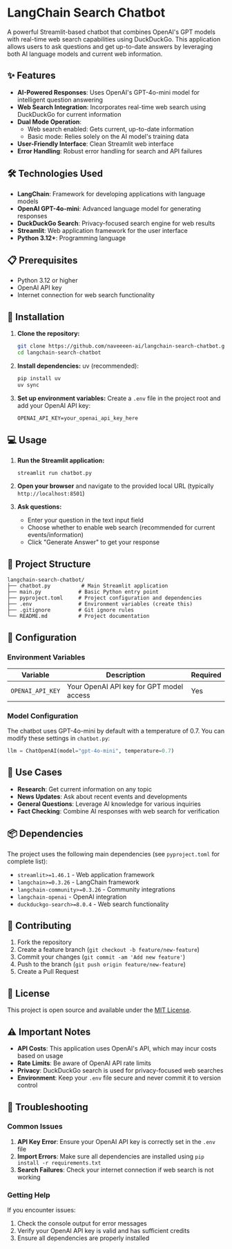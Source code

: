 # LangChain Search Chatbot

A powerful Streamlit-based chatbot that combines OpenAI's GPT models with real-time web search capabilities using DuckDuckGo. This application allows users to ask questions and get up-to-date answers by leveraging both AI language models and current web information.

## ✨ Features

- **AI-Powered Responses**: Uses OpenAI's GPT-4o-mini model for intelligent question answering
- **Web Search Integration**: Incorporates real-time web search using DuckDuckGo for current information
- **Dual Mode Operation**: 
  - Web search enabled: Gets current, up-to-date information
  - Basic mode: Relies solely on the AI model's training data
- **User-Friendly Interface**: Clean Streamlit web interface
- **Error Handling**: Robust error handling for search and API failures

## 🛠️ Technologies Used

- **LangChain**: Framework for developing applications with language models
- **OpenAI GPT-4o-mini**: Advanced language model for generating responses
- **DuckDuckGo Search**: Privacy-focused search engine for web results
- **Streamlit**: Web application framework for the user interface
- **Python 3.12+**: Programming language

## 📋 Prerequisites

- Python 3.12 or higher
- OpenAI API key
- Internet connection for web search functionality

## 🚀 Installation

1. **Clone the repository:**
   ```bash
   git clone https://github.com/naveeeen-ai/langchain-search-chatbot.git
   cd langchain-search-chatbot
   ```

2. **Install dependencies:**
   uv (recommended):
   ```bash
   pip install uv
   uv sync
   ```

3. **Set up environment variables:**
   Create a `.env` file in the project root and add your OpenAI API key:
   ```env
   OPENAI_API_KEY=your_openai_api_key_here
   ```

## 💻 Usage

1. **Run the Streamlit application:**
   ```bash
   streamlit run chatbot.py
   ```

2. **Open your browser** and navigate to the provided local URL (typically `http://localhost:8501`)

3. **Ask questions:**
   - Enter your question in the text input field
   - Choose whether to enable web search (recommended for current events/information)
   - Click "Generate Answer" to get your response

## 📁 Project Structure

```
langchain-search-chatbot/
├── chatbot.py          # Main Streamlit application
├── main.py            # Basic Python entry point
├── pyproject.toml     # Project configuration and dependencies
├── .env               # Environment variables (create this)
├── .gitignore         # Git ignore rules
└── README.md          # Project documentation
```

## 🔧 Configuration

### Environment Variables

| Variable | Description | Required |
|----------|-------------|----------|
| `OPENAI_API_KEY` | Your OpenAI API key for GPT model access | Yes |

### Model Configuration

The chatbot uses GPT-4o-mini by default with a temperature of 0.7. You can modify these settings in `chatbot.py`:

```python
llm = ChatOpenAI(model="gpt-4o-mini", temperature=0.7)
```

## 🎯 Use Cases

- **Research**: Get current information on any topic
- **News Updates**: Ask about recent events and developments
- **General Questions**: Leverage AI knowledge for various inquiries
- **Fact Checking**: Combine AI responses with web search for verification

## 📦 Dependencies

The project uses the following main dependencies (see `pyproject.toml` for complete list):

- `streamlit>=1.46.1` - Web application framework
- `langchain>=0.3.26` - LangChain framework
- `langchain-community>=0.3.26` - Community integrations
- `langchain-openai` - OpenAI integration
- `duckduckgo-search>=8.0.4` - Web search functionality

## 🤝 Contributing

1. Fork the repository
2. Create a feature branch (`git checkout -b feature/new-feature`)
3. Commit your changes (`git commit -am 'Add new feature'`)
4. Push to the branch (`git push origin feature/new-feature`)
5. Create a Pull Request

## 📝 License

This project is open source and available under the [MIT License](LICENSE).

## ⚠️ Important Notes

- **API Costs**: This application uses OpenAI's API, which may incur costs based on usage
- **Rate Limits**: Be aware of OpenAI API rate limits
- **Privacy**: DuckDuckGo search is used for privacy-focused web searches
- **Environment**: Keep your `.env` file secure and never commit it to version control

## 🐛 Troubleshooting

### Common Issues

1. **API Key Error**: Ensure your OpenAI API key is correctly set in the `.env` file
2. **Import Errors**: Make sure all dependencies are installed using `pip install -r requirements.txt`
3. **Search Failures**: Check your internet connection if web search is not working

### Getting Help

If you encounter issues:
1. Check the console output for error messages
2. Verify your OpenAI API key is valid and has sufficient credits
3. Ensure all dependencies are properly installed


